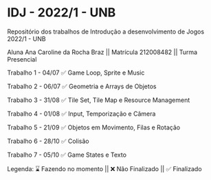 # IDJ - 2022/1 - UNB

Repositório dos trabalhos de Introdução a desenvolvimento de Jogos 2022/1 - UNB

Aluna Ana Caroline da Rocha Braz || Matrícula 212008482 || Turma Presencial

Trabalho 1 - 04/07 ✅
Game Loop, Sprite e Music

Trabalho 2 - 06/07 ✅
Geometria e Arrays de Objetos

Trabalho 3 - 31/08 ✅
Tile Set, Tile Map e Resource Management

Trabalho 4 - 01/08 ✅
Input, Temporização e Câmera

Trabalho 5 - 21/09 ✅
Objetos em Movimento, Filas e Rotação

Trabalho 6 - 28/10 ✅
Colisão

Trabalho 7 - 05/10 ✅
Game States e Texto

Legenda: ⌛ Fazendo no momento || ❌ Não Finalizado || ✅ Finalizado
